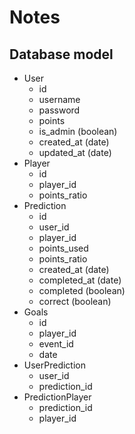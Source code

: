 # Notes

## Database model
- User
  - id
  - username
  - password
  - points
  - is_admin (boolean)
  - created_at (date)
  - updated_at (date)
- Player
  - id
  - player_id
  - points_ratio
- Prediction
  - id
  - user_id
  - player_id
  - points_used
  - points_ratio
  - created_at (date)
  - completed_at (date)
  - completed (boolean)
  - correct (boolean)
- Goals
  - id
  - player_id
  - event_id
  - date
- UserPrediction
  - user_id
  - prediction_id
- PredictionPlayer
  - prediction_id
  - player_id